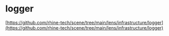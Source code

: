 # logger


[https://github.com/rhine-tech/scene/tree/main/lens/infrastructure/logger](https://github.com/rhine-tech/scene/tree/main/lens/infrastructure/logger)